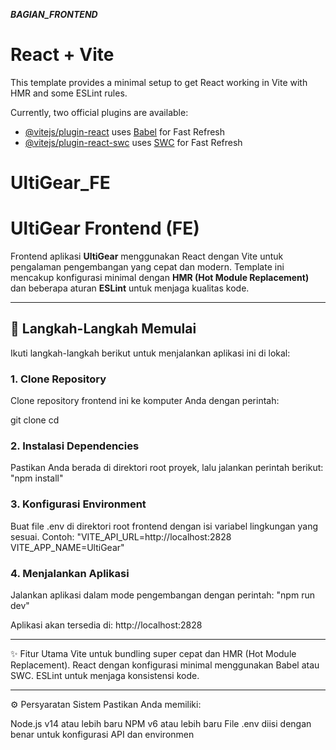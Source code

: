 _**BAGIAN_FRONTEND**_


# React + Vite

This template provides a minimal setup to get React working in Vite with HMR and some ESLint rules.

Currently, two official plugins are available:

- [@vitejs/plugin-react](https://github.com/vitejs/vite-plugin-react/blob/main/packages/plugin-react/README.md) uses [Babel](https://babeljs.io/) for Fast Refresh
- [@vitejs/plugin-react-swc](https://github.com/vitejs/vite-plugin-react-swc) uses [SWC](https://swc.rs/) for Fast Refresh
# UltiGear_FE

# UltiGear Frontend (FE)  

Frontend aplikasi **UltiGear** menggunakan React dengan Vite untuk pengalaman pengembangan yang cepat dan modern. Template ini mencakup konfigurasi minimal dengan **HMR (Hot Module Replacement)** dan beberapa aturan **ESLint** untuk menjaga kualitas kode.

---

## 🚀 Langkah-Langkah Memulai

Ikuti langkah-langkah berikut untuk menjalankan aplikasi ini di lokal:

### 1. Clone Repository
Clone repository frontend ini ke komputer Anda dengan perintah:

git clone <repository-url>
cd <nama-folder-repository>

### 2. Instalasi Dependencies
Pastikan Anda berada di direktori root proyek, lalu jalankan perintah berikut: "npm install"

### 3. Konfigurasi Environment
Buat file .env di direktori root frontend dengan isi variabel lingkungan yang sesuai. Contoh: "VITE_API_URL=http://localhost:2828
VITE_APP_NAME=UltiGear"

### 4. Menjalankan Aplikasi
Jalankan aplikasi dalam mode pengembangan dengan perintah: "npm run dev"

Aplikasi akan tersedia di:
http://localhost:2828

---

✨ Fitur Utama
Vite untuk bundling super cepat dan HMR (Hot Module Replacement).
React dengan konfigurasi minimal menggunakan Babel atau SWC.
ESLint untuk menjaga konsistensi kode.

---

⚙️ Persyaratan Sistem
Pastikan Anda memiliki:

Node.js v14 atau lebih baru
NPM v6 atau lebih baru
File .env diisi dengan benar untuk konfigurasi API dan environmen
